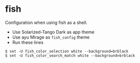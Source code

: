 # fish

Configuration when using fish as a shell.

- Use Solarized-Tango Dark as app theme
- Use ayu Mirage as `fish_config` theme
- Run these lines

```
$ set -U fish_color_selection white --background=brblack
$ set -U fish_color_search_match white --background=brblack
```
